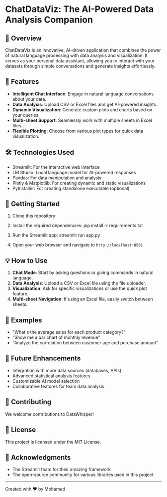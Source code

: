 # ChatDataViz: The AI-Powered Data Analysis Companion

## 🌟 Overview

ChatDataViz is an innovative, AI-driven application that combines the power of natural language processing with data analysis and visualization. It serves as your personal data assistant, allowing you to interact with your datasets through simple conversations and generate insights effortlessly.

## 🚀 Features

- **Intelligent Chat Interface**: Engage in natural language conversations about your data.
- **Data Analysis**: Upload CSV or Excel files and get AI-powered insights.
- **Dynamic Visualization**: Generate custom plots and charts based on your queries.
- **Multi-sheet Support**: Seamlessly work with multiple sheets in Excel files.
- **Flexible Plotting**: Choose from various plot types for quick data visualization.

## 🛠️ Technologies Used

- Streamlit: For the interactive web interface
- LM Studio: Local language model for AI-powered responses
- Pandas: For data manipulation and analysis
- Plotly & Matplotlib: For creating dynamic and static visualizations
- PyInstaller: For creating standalone executable (optional)

## 🏁 Getting Started

1. Clone this repository:

2. Install the required dependencies:
pip install -r requirements.txt


3. Run the Streamlit app:
streamlit run app.py


4. Open your web browser and navigate to `http://localhost:8501`

## 💡 How to Use

1. **Chat Mode**: Start by asking questions or giving commands in natural language.
2. **Data Analysis**: Upload a CSV or Excel file using the file uploader.
3. **Visualization**: Ask for specific visualizations or use the quick plot feature.
4. **Multi-sheet Navigation**: If using an Excel file, easily switch between sheets.

## 🌈 Examples

- "What's the average sales for each product category?"
- "Show me a bar chart of monthly revenue"
- "Analyze the correlation between customer age and purchase amount"

## 🔮 Future Enhancements

- Integration with more data sources (databases, APIs)
- Advanced statistical analysis features
- Customizable AI model selection
- Collaborative features for team data analysis

## 🤝 Contributing

We welcome contributions to DataWhisper! 

## 📜 License

This project is licensed under the MIT License.

## 🙏 Acknowledgments

- The Streamlit team for their amazing framework
- The open-source community for various libraries used in this project

---

Created with ❤️ by Mohamed

